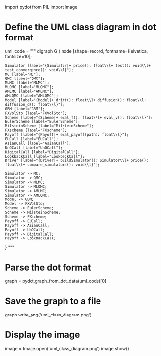 import pydot
from PIL import Image

# Define the UML class diagram in dot format
uml_code = """
digraph G {
    node [shape=record, fontname=Helvetica, fontsize=10];
    
    Simulator [label="{Simulator|+ price(): float\\l+ test(): void\\l+ test_convergence(): void\\l}"];
    MC [label="MC"];
    QMC [label="QMC"];
    MLMC [label="MLMC"];
    MLQMC [label="MLQMC"];
    AMLMC [label="AMLMC"];
    AMLQMC [label="AMLQMC"];
    Model [label="{Model|+ drift(): float\\l+ diffusion(): float\\l+ diffusion_d(): float\\l}"];
    GBM [label="GBM"];
    FXVolSto [label="FXVolSto"];
    Scheme [label="{Scheme|+ eval_f(): float\\l+ eval_y(): float\\l}"];
    EulerScheme [label="EulerScheme"];
    MilsteinScheme [label="MilsteinScheme"];
    FXscheme [label="FXscheme"];
    Payoff [label="{Payoff|+ eval_payoff(path): float\\l}"];
    EUCall [label="EUCall"];
    AsianCall [label="AsianCall"];
    UnOCall [label="UnOCall"];
    DigitalCall [label="DigitalCall"];
    LookbackCall [label="LookbackCall"];
    Driver [label="{Driver|+ buildSimulator(): Simulator\\l+ price(): float\\l+ compare_simulators(): void\\l}"];

    Simulator -> MC;
    Simulator -> QMC;
    Simulator -> MLMC;
    Simulator -> MLQMC;
    Simulator -> AMLMC;
    Simulator -> AMLQMC;
    Model -> GBM;
    Model -> FXVolSto;
    Scheme -> EulerScheme;
    Scheme -> MilsteinScheme;
    Scheme -> FXscheme;
    Payoff -> EUCall;
    Payoff -> AsianCall;
    Payoff -> UnOCall;
    Payoff -> DigitalCall;
    Payoff -> LookbackCall;
}
"""

# Parse the dot format
graph = pydot.graph_from_dot_data(uml_code)[0]

# Save the graph to a file
graph.write_png('uml_class_diagram.png')

# Display the image
image = Image.open('uml_class_diagram.png')
image.show()
